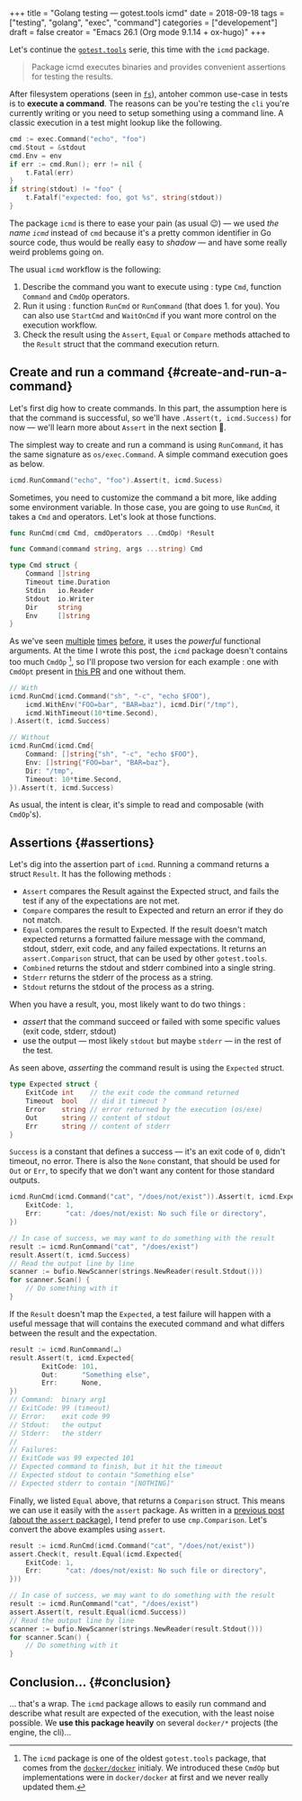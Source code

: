 +++
title = "Golang testing — gotest.tools icmd"
date = 2018-09-18
tags = ["testing", "golang", "exec", "command"]
categories = ["developement"]
draft = false
creator = "Emacs 26.1 (Org mode 9.1.14 + ox-hugo)"
+++

Let's continue the [`gotest.tools`](https://gotest.tools) serie, this time with the `icmd` package.

> Package icmd executes binaries and provides convenient assertions for testing the results.

After filesystem operations (seen in [`fs`](/posts/2018-09-14-gotest-tools-fs/)), antoher common use-case in tests is to
**execute a command**. The reasons can be you're testing the `cli` you're currently writing
or you need to setup something using a command line. A classic execution in a test might
lookup like the following.

```go
cmd := exec.Command("echo", "foo")
cmd.Stout = &stdout
cmd.Env = env
if err := cmd.Run(); err != nil {
	t.Fatal(err)
}
if string(stdout) != "foo" {
	t.Fatalf("expected: foo, got %s", string(stdout))
}
```

The package `icmd` is there to ease your pain (as usual 😉) — we used _the name `icmd`_
instead of `cmd` because it's a pretty common identifier in Go source code, thus would be
really easy to _shadow_ — and have some really weird problems going on.

The usual `icmd` workflow is the following:

1.  Describe the command you want to execute using : type `Cmd`, function `Command` and
	`CmdOp` operators.
2.  Run it using : function `RunCmd` or `RunCommand` (that does 1. for you). You can also
	use `StartCmd` and `WaitOnCmd` if you want more control on the execution workflow.
3.  Check the result using the `Assert`, `Equal` or `Compare` methods attached to the
	`Result` struct that the command execution return.


## Create and run a command {#create-and-run-a-command}

Let's first dig how to create commands. In this part, the assumption here is that the
command is successful, so we'll have `.Assert(t, icmd.Success)` for now — we'll learn more
about `Assert` in the next section 👼.

The simplest way to create and run a command is using `RunCommand`, it has the same
signature as `os/exec.Command`. A simple command execution goes as below.

```go
icmd.RunCommand("echo", "foo").Assert(t, icmd.Sucess)
```

Sometimes, you need to customize the command a bit more, like adding some environment
variable. In those case, you are going to use `RunCmd`, it takes a `Cmd` and operators.
Let's look at those functions.

```go
func RunCmd(cmd Cmd, cmdOperators ...CmdOp) *Result

func Command(command string, args ...string) Cmd

type Cmd struct {
	Command []string
	Timeout time.Duration
	Stdin   io.Reader
	Stdout  io.Writer
	Dir     string
	Env     []string
}
```

As we've seen [multiple](/posts/2017-01-01-go-testing-functionnal-builders/) [times](/posts/2018-08-16-gotest-tools-assertions/) [before](/posts/2018-09-14-gotest-tools-fs/), it uses the _powerful_ functional arguments. At the
time I wrote this post, the `icmd` package doesn't contains too much `CmdOp`&nbsp;[^fn:1], so I'll
propose two version for each example : one with `CmdOpt` present in [this PR](https://github.com/gotestyourself/gotest.tools/pull/122) and one
without them.

```go
// With
icmd.RunCmd(icmd.Command("sh", "-c", "echo $FOO"),
	icmd.WithEnv("FOO=bar", "BAR=baz"), icmd.Dir("/tmp"),
	icmd.WithTimeout(10*time.Second),
).Assert(t, icmd.Success)

// Without
icmd.RunCmd(icmd.Cmd{
	Command: []string{"sh", "-c", "echo $FOO"},
	Env: []string{"FOO=bar", "BAR=baz"},
	Dir: "/tmp",
	Timeout: 10*time.Second,
}).Assert(t, icmd.Success)
```

As usual, the intent is clear, it's simple to read and composable (with `CmdOp`'s).


## Assertions {#assertions}

Let's dig into the assertion part of `icmd`. Running a command returns a struct
`Result`. It has the following methods :

-   `Assert` compares the Result against the Expected struct, and fails the test if any of
	the expectations are not met.
-   `Compare` compares the result to Expected and return an error if they do not match.
-   `Equal` compares the result to Expected. If the result doesn't match expected
	returns a formatted failure message with the command, stdout, stderr, exit code, and any
	failed expectations. It returns an `assert.Comparison` struct, that can be used by other
	`gotest.tools`.
-   `Combined` returns the stdout and stderr combined into a single string.
-   `Stderr` returns the stderr of the process as a string.
-   `Stdout` returns the stdout of the process as a string.

When you have a result, you, most likely want to do two things :

-   _assert_ that the command succeed or failed with some specific values (exit code,
	stderr, stdout)
-   use the output — most likely `stdout` but maybe `stderr` — in the rest of the test.

As seen above, _asserting_ the command result is using the `Expected` struct.

```go
type Expected struct {
	ExitCode int    // the exit code the command returned
	Timeout  bool   // did it timeout ?
	Error    string // error returned by the execution (os/exe)
	Out      string // content of stdout
	Err      string // content of stderr
}
```

`Success` is a constant that defines a success — it's an exit code of `0`, didn't timeout,
no error. There is also the `None` constant, that should be used for `Out` or `Err`, to
specify that we don't want any content for those standard outputs.

```go
icmd.RunCmd(icmd.Command("cat", "/does/not/exist")).Assert(t, icmd.Expected{
	ExitCode: 1,
	Err:      "cat: /does/not/exist: No such file or directory",
})

// In case of success, we may want to do something with the result
result := icmd.RunCommand("cat", "/does/exist")
result.Assert(t, icmd.Success)
// Read the output line by line
scanner := bufio.NewScanner(strings.NewReader(result.Stdout()))
for scanner.Scan() {
	// Do something with it
}
```

If the `Result` doesn't map the `Expected`, a test failure will happen with a useful
message that will contains the executed command and what differs between the result and
the expectation.

```go
result := icmd.RunCommand(…)
result.Assert(t, icmd.Expected{
		ExitCode: 101,
		Out:      "Something else",
		Err:      None,
})
// Command:  binary arg1
// ExitCode: 99 (timeout)
// Error:    exit code 99
// Stdout:   the output
// Stderr:   the stderr
//
// Failures:
// ExitCode was 99 expected 101
// Expected command to finish, but it hit the timeout
// Expected stdout to contain "Something else"
// Expected stderr to contain "[NOTHING]"
```

Finally, we listed `Equal` above, that returns a `Comparison` struct. This means we can
use it easily with the `assert` package. As written in a [previous post (about the `assert`
package)](/posts/2018-08-16-gotest-tools-assertions/), I tend prefer to use `cmp.Comparison`. Let's convert the above examples using
`assert`.

```go
result := icmd.RunCmd(icmd.Command("cat", "/does/not/exist"))
assert.Check(t, result.Equal(icmd.Expected{
	ExitCode: 1,
	Err:      "cat: /does/not/exist: No such file or directory",
}))

// In case of success, we may want to do something with the result
result := icmd.RunCommand("cat", "/does/exist")
assert.Assert(t, result.Equal(icmd.Success))
// Read the output line by line
scanner := bufio.NewScanner(strings.NewReader(result.Stdout()))
for scanner.Scan() {
	// Do something with it
}
```


## Conclusion… {#conclusion}

… that's a wrap. The `icmd` package allows to easily run command and describe what result
are expected of the execution, with the least noise possible. We **use this package heavily**
on several `docker/*` projects (the engine, the cli)…

[^fn:1]: The `icmd` package is one of the oldest `gotest.tools` package, that comes from the [`docker/docker`](https://github.com/docker/docker) initialy. We introduced these `CmdOp` but implementations were in `docker/docker` at first and we never really updated them.
